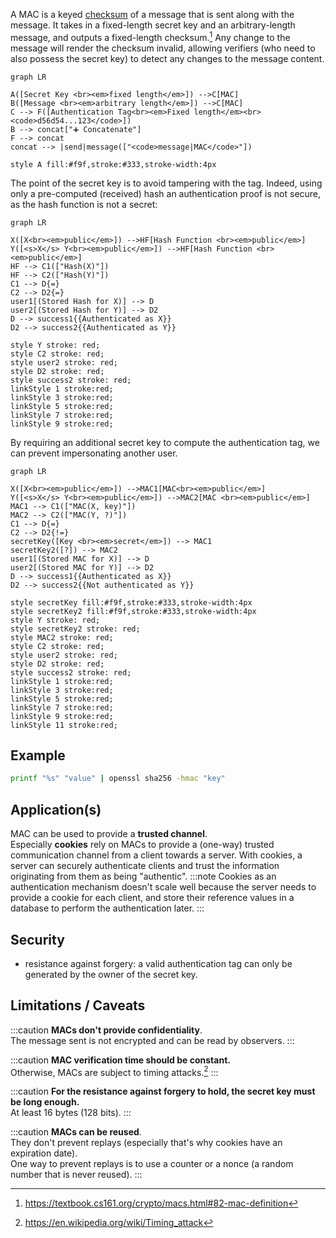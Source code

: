 A MAC is a keyed [checksum](../../definitions) of a message that is sent along with the message.
It takes in a fixed-length secret key and an arbitrary-length message, and outputs a fixed-length checksum.[^1]
Any change to the message will render the checksum invalid, allowing verifiers (who need to also possess the secret key) to detect any changes to the message content.

```mermaid
graph LR

A([Secret Key <br><em>fixed length</em>]) -->C[MAC]
B([Message <br><em>arbitrary length</em>]) -->C[MAC]
C --> F([Authentication Tag<br><em>Fixed length</em><br> <code>d56d54...123</code>])
B --> concat["➕ Concatenate"]
F --> concat
concat --> |send|message(["<code>message|MAC</code>"])

style A fill:#f9f,stroke:#333,stroke-width:4px
```

The point of the secret key is to avoid tampering with the tag. Indeed, using only a pre-computed (received) hash an authentication proof is not secure, as the hash function is not a secret:

```mermaid
graph LR

X([X<br><em>public</em>]) -->HF[Hash Function <br><em>public</em>]
Y([<s>X</s> Y<br><em>public</em>]) -->HF[Hash Function <br><em>public</em>]
HF --> C1(["Hash(X)"])
HF --> C2(["Hash(Y)"])
C1 --> D{=}
C2 --> D2{=}
user1[(Stored Hash for X)] --> D
user2[(Stored Hash for Y)] --> D2
D --> success1{{Authenticated as X}}
D2 --> success2{{Authenticated as Y}}

style Y stroke: red;
style C2 stroke: red;
style user2 stroke: red;
style D2 stroke: red;
style success2 stroke: red;
linkStyle 1 stroke:red;
linkStyle 3 stroke:red;
linkStyle 5 stroke:red;
linkStyle 7 stroke:red;
linkStyle 9 stroke:red;
```

By requiring an additional secret key to compute the authentication tag, we can prevent impersonating another user.

```mermaid
graph LR

X([X<br><em>public</em>]) -->MAC1[MAC<br><em>public</em>]
Y([<s>X</s> Y<br><em>public</em>]) -->MAC2[MAC <br><em>public</em>]
MAC1 --> C1(["MAC(X, key)"])
MAC2 --> C2(["MAC(Y, ?)"])
C1 --> D{=}
C2 --> D2{!=}
secretKey([Key <br><em>secret</em>]) --> MAC1
secretKey2([?]) --> MAC2
user1[(Stored MAC for X)] --> D
user2[(Stored MAC for Y)] --> D2
D --> success1{{Authenticated as X}}
D2 --> success2{{Not authenticated as Y}}

style secretKey fill:#f9f,stroke:#333,stroke-width:4px
style secretKey2 fill:#f9f,stroke:#333,stroke-width:4px
style Y stroke: red;
style secretKey2 stroke: red;
style MAC2 stroke: red;
style C2 stroke: red;
style user2 stroke: red;
style D2 stroke: red;
style success2 stroke: red;
linkStyle 1 stroke:red;
linkStyle 3 stroke:red;
linkStyle 5 stroke:red;
linkStyle 7 stroke:red;
linkStyle 9 stroke:red;
linkStyle 11 stroke:red;
```

## Example

```bash
printf "%s" "value" | openssl sha256 -hmac "key"
```

## Application(s)

MAC can be used to provide a **trusted channel**.\
Especially **cookies** rely on MACs to provide a (one-way) trusted communication channel from a client towards a server.
With cookies, a server can securely authenticate clients and trust the information originating from them as being "authentic".
:::note
Cookies as an authentication mechanism doesn't scale well because the server needs to provide a cookie for each client, and store their reference values in a database to perform the authentication later.
:::

## Security

- resistance against forgery: a valid authentication tag can only be generated by the owner of the secret key.

## Limitations / Caveats

:::caution
**MACs don't provide confidentiality**.\
The message sent is not encrypted and can be read by observers.
:::

:::caution
**MAC verification time should be constant.**\
Otherwise, MACs are subject to timing attacks.[^2]
:::

:::caution
**For the resistance against forgery to hold, the secret key must be long enough.**\
At least 16 bytes (128 bits).
:::

:::caution
**MACs can be reused**.\
They don't prevent replays (especially that's why cookies have an expiration date).\
One way to prevent replays is to use a counter or a nonce (a random number that is never reused).
:::

[^1]: https://textbook.cs161.org/crypto/macs.html#82-mac-definition

[^2]: https://en.wikipedia.org/wiki/Timing_attack
